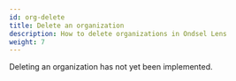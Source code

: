 ```yaml
---
id: org-delete
title: Delete an organization
description: How to delete organizations in Ondsel Lens
weight: 7
---
```


Deleting an organization has not yet been implemented.